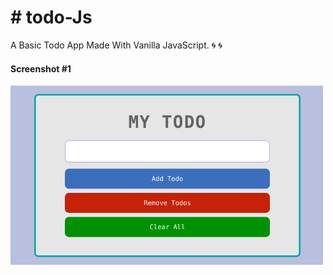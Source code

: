 # # todo-Js
A Basic Todo App Made With Vanilla JavaScript. :cyclone: :cyclone:

#### Screenshot #1
<img src="images/todo.png" width="500"> 

